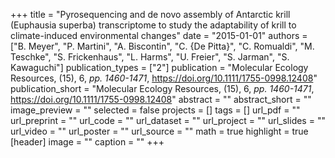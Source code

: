 +++
title = "Pyrosequencing and de novo assembly of Antarctic krill (Euphausia superba) transcriptome to study the adaptability of krill to climate-induced environmental changes"
date = "2015-01-01"
authors = ["B. Meyer", "P. Martini", "A. Biscontin", "C. {De Pitta}", "C. Romualdi", "M. Teschke", "S. Frickenhaus", "L. Harms", "U. Freier", "S. Jarman", "S. Kawaguchi"]
publication_types = ["2"]
publication = "Molecular Ecology Resources, (15), 6, _pp. 1460-1471_, https://doi.org/10.1111/1755-0998.12408"
publication_short = "Molecular Ecology Resources, (15), 6, _pp. 1460-1471_, https://doi.org/10.1111/1755-0998.12408"
abstract = ""
abstract_short = ""
image_preview = ""
selected = false
projects = []
tags = []
url_pdf = ""
url_preprint = ""
url_code = ""
url_dataset = ""
url_project = ""
url_slides = ""
url_video = ""
url_poster = ""
url_source = ""
math = true
highlight = true
[header]
image = ""
caption = ""
+++
